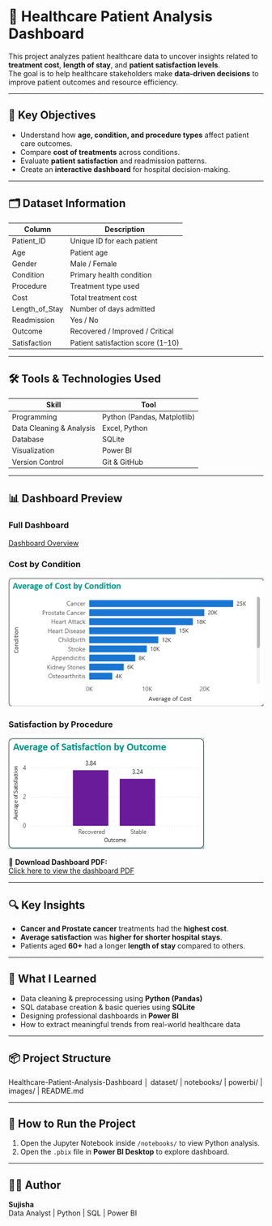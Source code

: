 # 🏥 Healthcare Patient Analysis Dashboard

This project analyzes patient healthcare data to uncover insights related to **treatment cost**, **length of stay**, and **patient satisfaction levels**.  
The goal is to help healthcare stakeholders make **data-driven decisions** to improve patient outcomes and resource efficiency.

---

## 📌 Key Objectives
- Understand how **age, condition, and procedure types** affect patient care outcomes.
- Compare **cost of treatments** across conditions.
- Evaluate **patient satisfaction** and readmission patterns.
- Create an **interactive dashboard** for hospital decision-making.

---

## 🗂️ Dataset Information
| Column | Description |
|--------|-------------|
| Patient_ID | Unique ID for each patient |
| Age | Patient age |
| Gender | Male / Female |
| Condition | Primary health condition |
| Procedure | Treatment type used |
| Cost | Total treatment cost |
| Length_of_Stay | Number of days admitted |
| Readmission | Yes / No |
| Outcome | Recovered / Improved / Critical |
| Satisfaction | Patient satisfaction score (1–10) |

---

## 🛠️ Tools & Technologies Used
| Skill | Tool |
|------|------|
| Programming | Python (Pandas, Matplotlib) |
| Data Cleaning & Analysis | Excel, Python |
| Database | SQLite |
| Visualization | Power BI |
| Version Control | Git & GitHub |

---

## 📊 Dashboard Preview


### **Full Dashboard**
[Dashboard Overview](images/dashboard_overview.png)

### **Cost by Condition**
![Cost by Condition](images/cost_by_condition.png)

### **Satisfaction by Procedure**
![Satisfaction by Procedure](images/satisfaction_by_procedure.png)


📄 **Download Dashboard PDF:**  
[Click here to view the dashboard PDF](documents/Healthcare_Patient_Analysis_Dashboard.pdf)

---

## 🔍 Key Insights
- **Cancer and Prostate cancer** treatments had the **highest cost**.
- **Average satisfaction** was **higher for shorter hospital stays**.
- Patients aged **60+** had a longer **length of stay** compared to others.

---

## 🧠 What I Learned
- Data cleaning & preprocessing using **Python (Pandas)**
- SQL database creation & basic queries using **SQLite**
- Designing professional dashboards in **Power BI**
- How to extract meaningful trends from real-world healthcare data

---

## 📦 Project Structure
Healthcare-Patient-Analysis-Dashboard
│ dataset/ | notebooks/ | powerbi/ | images/ | README.md


---

## 📌 How to Run the Project
1. Open the Jupyter Notebook inside `/notebooks/` to view Python analysis.
2. Open the `.pbix` file in **Power BI Desktop** to explore dashboard.

---

## 👩‍💻 Author
**Sujisha**  
Data Analyst | Python | SQL | Power BI


